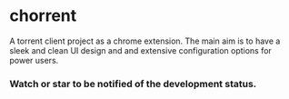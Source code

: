chorrent
=========

A torrent client project as a chrome extension. The main aim is to have a sleek and clean UI design and and extensive configuration options for power users.

### Watch or star to be notified of the development status.
